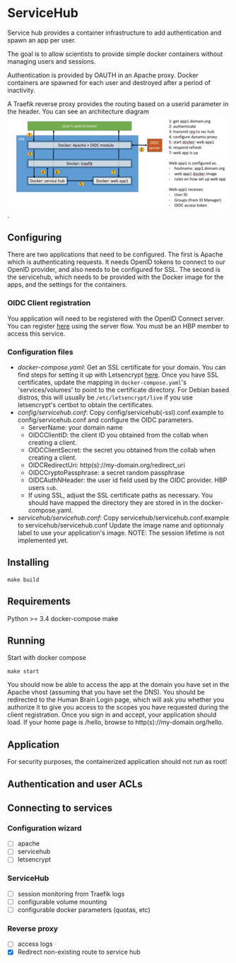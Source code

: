 # ServiceHub

Service hub provides a container infrastructure to add authentication and spawn an app per user.

The goal is to allow scientists to provide simple docker containers without managing users and sessions.

Authentication is provided by OAUTH in an Apache proxy. Docker containers are spawned for each user and destroyed after a period of inactivity.

A Traefik reverse proxy provides the routing based on a userid parameter in the header. You can see an architecture diagram ![servicehub architecture](docs/servicehub.jpg).


## Configuring

There are two applications that need to be configured. The first is Apache which is authenticating requests. It needs OpenID tokens to connect to our OpenID provider, and also needs to be configured for SSL. The second is the servicehub, which needs to be provided with the Docker image for the apps, and the settings for the containers.

### OIDC Client registration

You application will need to be registered with the OpenID Connect server. You can register [here](https://collab.humanbrainproject.eu/#/collab/54/nav/1051) using the server flow. You must be an HBP member to access this service.

### Configuration files

- _docker-compose.yaml_:
  Get an SSL certificate for your domain. You can find steps for setting it up with Letsencrypt [here](https://letsencrypt.org/getting-started/).
  Once you have SSL certificates, update the mapping in `docker-compose.yaml`'s 'services/volumes' to point to the certificate directory. For Debian based distros, this will usually be `/etc/letsencrypt/live` if you use letsencrypt's certbot to obtain the certificates.
- _config/servicehub.conf_:
  Copy config/servicehub(-ssl).conf.example to config/servicehub.conf and configure the OIDC parameters.
  + ServerName: your domain name
  + OIDCClientID: the client ID you obtained from the collab when creating a client.
  + OIDCClientSecret: the secret you obtained from the collab when creating a client.
  + OIDCRedirectUri: http(s)://my-domain.org/redirect_uri
  + OIDCCryptoPassphrase: a secret random passphrase
  + OIDCAuthNHeader: the user id field used by the OIDC provider. HBP users `sub`.
  + If using SSL, adjust the SSL certificate paths as necessary. You should have mapped the directory they are stored in in the docker-compose.yaml.
- _servicehub/servicehub.conf_:
  Copy servicehub/servicehub.conf.example to servicehub/servicehub.conf
  Update the image name and optionnaly label to use your application's image.
  NOTE: The session lifetime is not implemented yet.

## Installing

    make build

## Requirements

Python >= 3.4
docker-compose
make

## Running

Start with docker compose

    make start

You should now be able to access the app at the domain you have set in the Apache vhost (assuming that you have set the DNS). You should be redirected to the Human Brain Login page, which will ask you whether you authorize it to give you access to the scopes you have requested during the client registration. Once you sign in and accept, your application should load. If your home page is /hello, browse to http(s)://my-domain.org/hello.

## Application

For security purposes, the containerized application should not run as root!

## Authentication and user ACLs

## Connecting to services

### Configuration wizard
 * [ ] apache
 * [ ] servicehub
 * [ ] letsencrypt

### ServiceHub

 * [ ] session monitoring from Traefik logs
 * [ ] configurable volume mounting
 * [ ] configurable docker parameters (quotas, etc)

### Reverse proxy
 * [ ] access logs
 * [x] Redirect non-existing route to service hub
